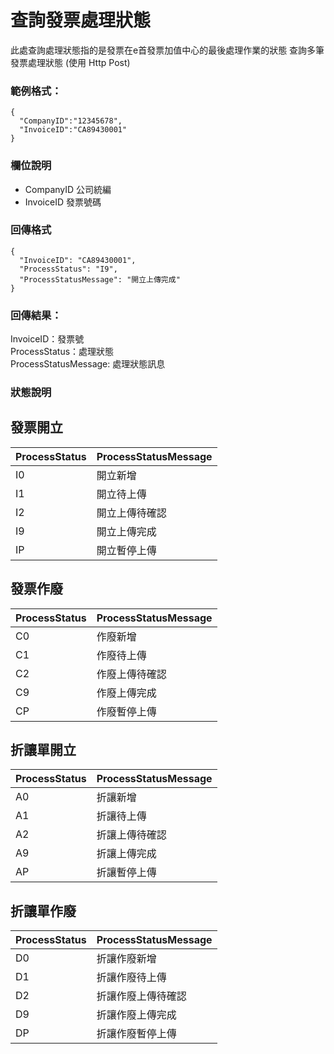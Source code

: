 # 查詢發票處理狀態

此處查詢處理狀態指的是發票在e首發票加值中心的最後處理作業的狀態
查詢多筆發票處理狀態 (使用 Http Post) <br />

### 範例格式：
```
{
  "CompanyID":"12345678",
  "InvoiceID":"CA89430001"
}
```
### 欄位說明
* CompanyID 公司統編
* InvoiceID 發票號碼

### 回傳格式
```
{
  "InvoiceID": "CA89430001",
  "ProcessStatus": "I9",
  "ProcessStatusMessage": "開立上傳完成"
}
```

### 回傳結果：
InvoiceID：發票號 <br />
ProcessStatus：處理狀態 <br />
ProcessStatusMessage: 處理狀態訊息 <br />

### 狀態說明
## 發票開立
|ProcessStatus|ProcessStatusMessage|
|---|---|
|I0|開立新增|
|I1|開立待上傳|
|I2|開立上傳待確認|
|I9|開立上傳完成|
|IP|開立暫停上傳|

## 發票作廢
|ProcessStatus|ProcessStatusMessage|
|---|---|
|C0|作廢新增|
|C1|作廢待上傳|
|C2|作廢上傳待確認|
|C9|作廢上傳完成|
|CP|作廢暫停上傳|

## 折讓單開立
|ProcessStatus|ProcessStatusMessage|
|---|---|
|A0|折讓新增|
|A1|折讓待上傳|
|A2|折讓上傳待確認|
|A9|折讓上傳完成|
|AP|折讓暫停上傳|

## 折讓單作廢
|ProcessStatus|ProcessStatusMessage|
|---|---|
|D0|折讓作廢新增|
|D1|折讓作廢待上傳|
|D2|折讓作廢上傳待確認|
|D9|折讓作廢上傳完成|
|DP|折讓作廢暫停上傳|

